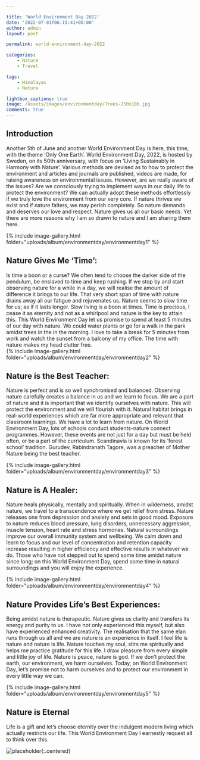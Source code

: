 ```yaml
---

title: 'World Environment Day 2022'
date: '2022-07-01T06:15:41+00:00'
author: admin
layout: post

permalink: world-environment-day-2022

categories:
    - Nature
    - Travel

tags:
    - Himalayas
	- Nature

lightbox_captions: true
image: /assets/images/environmentday/Trees-250x186.jpg    
comments: true     
---
```


															
## Introduction

Another 5th of June and another World Environment Day is here, this time, with the theme ‘Only One Earth’. World Environment Day, 2022, is hosted by Sweden, on its 50th anniversary, with focus on ‘Living Sustainably in Harmony with Nature’. Various methods are devised as to how to protect the environment and articles and journals are published, videos are made, for raising awareness on environmental issues. However, are we really aware of the issues? Are we consciously trying to implement ways in our daily life to protect the environment? We can actually adopt these methods effortlessly if we truly love the environment from our very core. If nature thrives we exist and if nature falters, we may perish completely. So nature demands and deserves our love and respect. Nature gives us all our basic needs. Yet there are more reasons why I am so drawn to nature and I am sharing them here.	

{% include image-gallery.html folder="uploads/album/environmentday/environmentday1" %}

##	Nature Gives Me ‘Time’: 
		
Is time a boon or a curse? We often tend to choose the darker side of the pendulum, be enslaved to time and keep rushing. If we stop by and start observing nature for a while in a day, we will realise the amount of difference it brings to our life. That very short span of time with nature drains away all our fatigue and rejuvenates us. Nature seems to slow time for us; as if it lasts longer. Slow living is a boon at times. Time is precious, I cease it as eternity and not as a whirlpool and nature is the key to attain this. This World Environment Day let us promise to spend at least 5 minutes of our day with nature. We could water plants or go for a walk in the park amidst trees in the in the morning. I love to take a break for 5 minutes from work and watch the sunset from a balcony of my office. The time with nature makes my head clutter free. 		
{% include image-gallery.html folder="uploads/album/environmentday/environmentday2" %}   

##	Nature is the Best Teacher: 
		
Nature is perfect and is so well synchronised and balanced. Observing nature carefully creates a balance in us and we learn to focus. We are a part of nature and it is important that we identify ourselves with nature. This will protect the environment and we will flourish with it. Natural habitat brings in real-world experiences which are far more appropriate and relevant that classroom learnings. We have a lot to learn from nature. On World Environment Day, lots of schools conduct students-nature connect programmes. However, these events are not just for a day but must be held often, or be a part of the curriculum. Scandinavia is known for its ‘forest school’ tradition. Gurudev, Rabindranath Tagore, was a preacher of Mother Nature being the best teacher.		
			
{% include image-gallery.html folder="uploads/album/environmentday/environmentday3" %} 

##	Nature is A Healer: 
		
Nature heals physically, mentally and spiritually. When in wilderness, amidst nature, we travel to a transcendence where we get relief from stress. Nature releases one from depression and anxiety and sets in good mood. Exposure to nature reduces blood pressure, lung disorders, unnecessary aggression, muscle tension, heart rate and stress hormones. Natural surroundings improve our overall immunity system and wellbeing. We calm down and learn to focus and our level of concentration and retention capacity increase resulting in higher efficiency and effective results in whatever we do. Those who have not stepped out to spend some time amidst nature since long; on this World Environment Day, spend some time in natural surroundings and you will enjoy the experience.
			
{% include image-gallery.html folder="uploads/album/environmentday/environmentday4" %} 
			
##	Nature Provides Life’s Best Experiences: 
		
Being amidst nature is therapeutic. Nature gives us clarity and transfers its energy and purity to us. I have not only experienced this myself, but also have experienced enhanced creativity. The realisation that the same elan runs through us all and we are nature is an experience in itself. I feel life is nature and nature is life. Nature touches my soul, stirs me spiritually and helps me practice gratitude for this life. I draw pleasure from every simple and little joy of life. Nature is peace, nature is god. If we don’t protect the earth, our environment, we harm ourselves. Today, on World Environment Day, let’s promise not to harm ourselves and to protect our environment in every little way we can. 		
			
{% include image-gallery.html folder="uploads/album/environmentday/environmentday5" %} 
			
			
## Nature is Eternal		
		
Life is a gift and let’s choose eternity over the indulgent modern living which actually restricts our life. This World Environment Day I earnestly request all to think over this.
				
![placeholder](/assets/images/IMG_6096){:.centered}